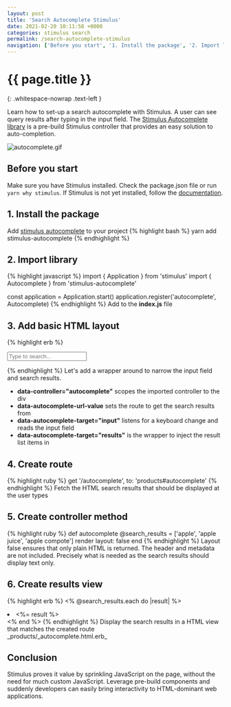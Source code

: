 ```yaml
---
layout: post
title: 'Search Autocomplete Stimulus'
date: 2021-02-20 10:11:58 +0000
categories: stimulus search
permalink: /search-autocomplete-stimulus
navigation: ['Before you start', '1. Install the package', '2. Import library', '3. Add basic HTML layout', '4. Create route', '5. Create controller method', '6. Create results view', 'Conclusion']
---
```


# {{ page.title }}
{: .whitespace-nowrap .text-left }

Learn how to set-up a search autocomplete with Stimulus. A user can see query results after typing in the input field. The [Stimulus Autocomplete library](https://github.com/afcapel/stimulus-autocomplete) is a pre-build Stimulus controller that provides an easy solution to auto-completion.

![autocomplete.gif](images/search-autocomplete.gif)

## Before you start

Make sure you have Stimulus installed. Check the package.json file or run `yarn why stimulus`. If Stimulus is not yet installed, follow the [documentation](https://stimulus.hotwire.dev/handbook/installing).

## 1. Install the package

Add [stimulus autocomplete](https://github.com/afcapel/stimulus-autocomplete) to your project
{% highlight bash %}
yarn add stimulus-autocomplete
{% endhighlight %}

## 2. Import library

{% highlight javascript %}
import { Application } from 'stimulus'
import { Autocomplete } from 'stimulus-autocomplete'

const application = Application.start()
application.register('autocomplete', Autocomplete)
{% endhighlight %}
Add to the **index.js** file

## 3. Add basic HTML layout

{% highlight erb %}
<div class="max-w-xs mx-auto bg-white">

  <div data-controller="autocomplete" data-autocomplete-url-value="/autocomplete">
    <input type="text" class="w-full" data-autocomplete-target="input"
            placeholder='Type to search...'/>
    <ul data-autocomplete-target="results"></ul>
  </div>

</div>
{% endhighlight %}
Let's add a wrapper around to narrow the input field and search results.

- **data-controller="autocomplete"** scopes the imported controller to the div
- **data-autocomplete-url-value** sets the route to get the search results from
- **data-autocomplete-target="input"** listens for a keyboard change and reads the input field
- **data-autocomplete-target="results"** is the wrapper to inject the result list items in

## 4. Create route

{% highlight ruby %}
get '/autocomplete', to: 'products#autocomplete'
{% endhighlight %}
Fetch the HTML search results that should be displayed at the user types

## 5. Create controller method

{% highlight ruby %}
def autocomplete
  @search_results = ['apple', 'apple juice', 'apple compote']
  render layout: false
end
{% endhighlight %}
Layout false ensures that only plain HTML is returned. The header and metadata are not included. Precisely what is needed as the search results should display text only.

## 6. Create results view

{% highlight erb %}
<% @search_results.each do |result| %>
  <li role="option" ><%= result %></li>
<% end %>
{% endhighlight %}
Display the search results in a HTML view that matches the created route<br>_products/_autocomplete.html.erb_

## Conclusion

Stimulus proves it value by sprinkling JavaScript on the page, without the need for much custom JavaScript. Leverage pre-build components and suddenly developers can easily bring interactivity to HTML-dominant web applications.
